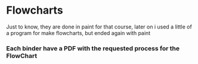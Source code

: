 # Flowcharts

Just to know, they are done in paint for that course, later on i used a little of a program for make flowcharts, but ended again with paint



### Each binder have a PDF with the requested process for the FlowChart 
